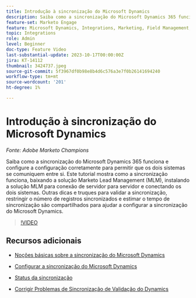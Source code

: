 ```yaml
---
title: Introdução à sincronização do Microsoft Dynamics
description: Saiba como a sincronização do Microsoft Dynamics 365 funciona e configure a configuração corretamente para permitir que os dois sistemas se comuniquem entre si. Este tutorial mostra como a sincronização funciona, baixando a solução Marketo Lead Management (MLM), instalando a solução MLM para conexão de servidor para servidor e conectando os dois sistemas.
feature-set: Marketo Engage
feature: Microsoft Dynamics, Integrations, Marketing, Field Management, Administration
topic: Integrations
role: Admin
level: Beginner
doc-type: Feature Video
last-substantial-update: 2023-10-17T00:00:00Z
jira: KT-14112
thumbnail: 3424737.jpeg
source-git-commit: 5f3967df0b98e8b4d6c576a3e7f0b26141694240
workflow-type: tm+mt
source-wordcount: '201'
ht-degree: 1%

---
```



# Introdução à sincronização do Microsoft Dynamics

*Fonte: Adobe Marketo Champions*

Saiba como a sincronização do Microsoft Dynamics 365 funciona e configure a configuração corretamente para permitir que os dois sistemas se comuniquem entre si. Este tutorial mostra como a sincronização funciona, baixando a solução Marketo Lead Management (MLM), instalando a solução MLM para conexão de servidor para servidor e conectando os dois sistemas. Outras dicas e truques para validar a sincronização, restringir o número de registros sincronizados e estimar o tempo de sincronização são compartilhados para ajudar a configurar a sincronização do Microsoft Dynamics.

>[!VIDEO](https://video.tv.adobe.com/v/3424737/?learn=on)

## Recursos adicionais

* [Noções básicas sobre a sincronização do Microsoft Dynamics](https://experienceleague.adobe.com/docs/marketo/using/product-docs/crm-sync/microsoft-dynamics/understanding-the-microsoft-dynamics-sync.html)

* [Configurar a sincronização do Microsoft Dynamics](https://experienceleague.adobe.com/docs/marketo/using/product-docs/crm-sync/microsoft-dynamics/sync-setup/download-the-marketo-lead-management-solution.html)

* [Status da sincronização](https://experienceleague.adobe.com/docs/marketo/using/product-docs/crm-sync/microsoft-dynamics/microsoft-dynamics-sync-details/sync-status.html)

* [Corrigir Problemas de Sincronização de Validação do Dynamics](https://experienceleague.adobe.com/docs/marketo/using/product-docs/crm-sync/microsoft-dynamics/fix-dynamics-validation-sync-issues.html)
